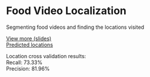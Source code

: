 # Food Video Localization
Segmenting food videos and finding the locations visited

[View more (slides)](https://github.com/jyu/food-videos/blob/master/report/final.pdf)  
[Predicted locations](https://github.com/jyu/food-videos/tree/master/pred_locations)

Location cross validation results:  
Recall: 73.33%  
Precision: 81.96%  
